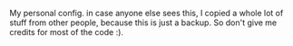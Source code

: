 My personal config.
in case anyone else sees this, I copied a whole lot of stuff from other people, because this is just a backup.
So don't give me credits for most of the code :).

